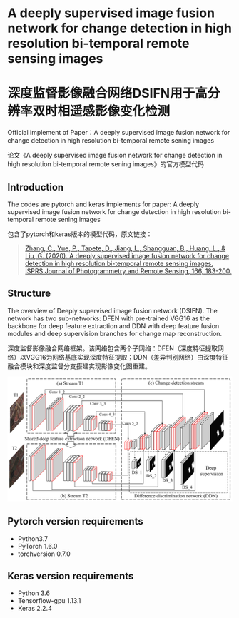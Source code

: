 # A deeply supervised image fusion network for change detection in high resolution bi-temporal remote sensing images
# 深度监督影像融合网络DSIFN用于高分辨率双时相遥感影像变化检测
Official implement of Paper：A deeply supervised image fusion network for change detection in high resolution bi-temporal remote sening images

论文《A deeply supervised image fusion network for change detection in high resolution bi-temporal remote sening images》的官方模型代码

## Introduction
The codes are pytorch and keras implements for paper: A deeply supervised image fusion network for change detection in high resolution bi-temporal remote sening images

包含了pytorch和keras版本的模型代码，原文链接：

> [Zhang, C., Yue, P., Tapete, D., Jiang, L., Shangguan, B., Huang, L., & Liu, G. (2020). A deeply supervised image fusion network for change detection in high resolution bi-temporal remote sensing images. ISPRS Journal of Photogrammetry and Remote Sensing, 166, 183-200.](https://www.sciencedirect.com/science/article/abs/pii/S0924271620301532)

## Structure
The overview of Deeply supervised image fusion network (DSIFN). The network has two sub-networks: DFEN with pre-trained VGG16 as the backbone for deep feature extraction and DDN with deep feature fusion modules and deep supervision branches for change map reconstruction.

深度监督影像融合网络框架。该网络包含两个子网络：DFEN（深度特征提取网络）以VGG16为网络基底实现深度特征提取；DDN（差异判别网络）由深度特征融合模块和深度监督分支搭建实现影像变化图重建。

![1](imgs/1.png)

## Pytorch version requirements
- Python3.7
- PyTorch 1.6.0
- torchversion 0.7.0 

## Keras version requirements
- Python 3.6
- Tensorflow-gpu 1.13.1
- Keras 2.2.4
